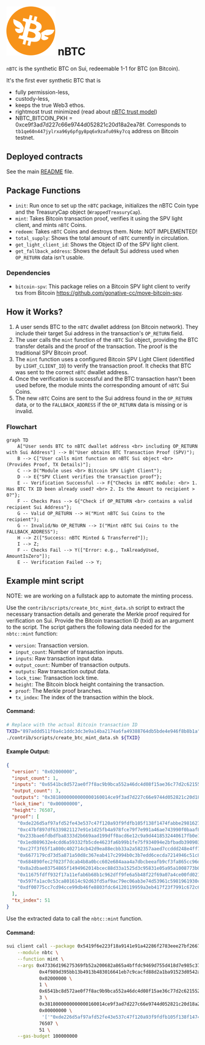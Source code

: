 # ![nBTC Logo!](../assets/nbtc.svg) nBTC

`nBTC` is the synthetic BTC on Sui, redeemable 1-1 for BTC (on Bitcoin).

It's the first ever synthetic BTC that is

- fully permission-less,
- custody-less,
- keeps the true Web3 ethos.
- rightmost trust minimized (read about [nBTC trust model](https://x.com/goNativeCC/status/1899487861939806641))
- NBTC_BITCOIN_PKH = 0xce9f3ad7d227c66e9744d052821c20d18a2ea78f. Corresponds to `tb1qe60n447jylrxa96y6pfgy8pq6x9zafu09ky7cq` address on Bitcoin testnet.


## Deployed contracts

See the main [README](../README.md#deployed-objects--packages) file.

## Package Functions

- `init`: Run once to set up the `nBTC` package, initializes the nBTC Coin type and the TreasuryCap object (`WrappedTreasuryCap`).
- `mint`: Takes Bitcoin transaction proof, verifies it using the SPV light client, and mints `nBTC` Coins.
- `redeem`: Takes `nBTC` Coins and destroys them. Note: NOT IMPLEMENTED!
- `total_supply`: Shows the total amount of `nBTC` currently in circulation.
- `get_light_client_id`: Shows the Object ID of the SPV light client.
- `get_fallback_address`: Shows the default Sui address used when `OP_RETURN` data isn't usable.

### Dependencies

- `bitcoin-spv`: This package relies on a Bitcoin SPV light client to verify txs from Bitcoin https://github.com/gonative-cc/move-bitcoin-spv.

## How it Works?

1.  A user sends BTC to the `nBTC` dwallet address (on Bitcoin network). They include their target Sui address in the transaction's `OP_RETURN` field.
2.  The user calls the `mint` function of the `nBTC` Sui object, providing the BTC transfer details and the proof of the transaction. The proof is the traditional SPV Bitcoin proof.
3.  The `mint` function uses a configured Bitcoin SPV Light Client (identified by `LIGHT_CLIENT_ID`) to verify the transaction proof. It checks that BTC was sent to the correct `nBTC` dwallet address.
4.  Once the verification is successful and the BTC transaction hasn't been used before, the module mints the corresponding amount of `nBTC` Sui Coins.
5.  The new `nBTC` Coins are sent to the Sui address found in the `OP_RETURN` data, or to the `FALLBACK_ADDRESS` if the `OP_RETURN` data is missing or is invalid.

### Flowchart

```mermaid
graph TD
    A["User sends BTC to nBTC dwallet address <br> including OP_RETURN with Sui Address"] --> B("User obtains BTC Transaction Proof (SPV)");
    B --> C["User calls mint function on nBTC Sui object <br> (Provides Proof, TX Details)"];
    C --> D("Module uses <br> Bitcoin SPV Light Client");
    D --> E{"SPV Client verifies the transaction proof"};
    E -- Verification Successful --> F{"Checks in nBTC module: <br> 1. Has BTC TX ID been already used? <br> 2. Is the Amount to recipient > 0?"};
    F -- Checks Pass --> G{"Check if OP_RETURN <br> contains a valid recipient Sui Address"};
    G -- Valid OP_RETURN --> H("Mint nBTC Sui Coins to the recipient");
    G -- Invalid/No OP_RETURN --> I("Mint nBTC Sui Coins to the FALLBACK_ADDRESS");
    H --> Z(["Success: nBTC Minted & Transferred"]);
    I --> Z;
    F -- Checks Fail --> Y(["Error: e.g., TxAlreadyUsed, AmountIsZero"]);
    E -- Verification Failed --> Y;
```

## Example mint script

NOTE: we are working on a fullstack app to automate the minting process.

Use the `contrib/scripts/create_btc_mint_data.sh` script to extract the necessary transaction details and generate the Merkle proof required for verification on Sui. Provide the Bitcoin transaction ID (txid) as an argument to the script. The script gathers the following data needed for the `nbtc::mint` function:

- `version`: Transaction version.
- `input_count`: Number of transaction inputs.
- `inputs`: Raw transaction input data.
- `output_count`: Number of transaction outputs.
- `outputs`: Raw transaction output data.
- `lock_time`: Transaction lock time.
- `height`: The Bitcoin block height containing the transaction.
- `proof`: The Merkle proof branches.
- `tx_index`: The index of the transaction within the block.

#### Command:

```bash
# Replace with the actual Bitcoin transaction ID
TXID="897addd511f0a4c1ddc3dc3e9a14ba2174a6fa49388764db5bde4e946f8b8b1a"
./contrib/scripts/create_btc_mint_data.sh ${TXID}
```

#### Example Output:

```json
{
  "version": "0x02000000",
  "input_count": 1,
  "inputs": "0x6541bc8d572ae0f7f8ac9b9bca552a46dc4d08f15ae36c77d2c62155280bfdeb0000000000fdffffff",
  "output_count": 3,
  "outputs": "0x3818000000000000160014ce9f3ad7d227c66e9744d052821c20d18a2ea78f7440000000000000160014781b0cd92c0e80a4e750377298088f485b0488440000000000000000226a20c76280db47f593b58118ac78c257f0bfa5bbfef6be2eff385f4e32a781f76945",
  "lock_time": "0x00000000",
  "height": 76507,
  "proof": [
    "0xde226d5af97afd52fe43e537c47f120a93f9fdfb105f138f1474fabbe2981627",
    "0xc47bf897df6339821127e91e1d25fb4a978fce79f7e991a46ae743990f0baaf8",
    "0x233bae6fdbdfba8333d2b669aad199dff0acd6e12c9a9d4418532440617fb0e7",
    "0x1ed089632e4cdd6a59332fb5cde4623fa6b99b1fe75f934094e2bfbadb390903",
    "0xc27f3f65f1a800c402714cb42d9ea88ecbb33a2a582357aaed7ccddd248e4ff7",
    "0x6677179cd73d5a871a50d8c367eab417c2994b0c3b7edd6cecda7214946c51c8",
    "0x684890fec2f023f7dcab4b8a0bcc602e684aaa4a7dbcbeeafb9cf3fa865cc96d",
    "0x8a2dbae03754865f1494962014bcec88d33a1525d3c95831e05a95a1008773b0",
    "0x11675fdff932f17a11efab6b68b1c962dff9fe6a5b48f22f69a07a4ce00fd021",
    "0x597fa1ac0c53ca801614c92d63fd5af9ac79ec06ab3e74d53961c5981961930c",
    "0xdf00775cc7cd94cce99db46fe8803fdc64120119959a3eb417f23f7991c672c6"
  ],
  "tx_index": 51
}
```

Use the extracted data to call the `nbtc::mint` function.

#### Command:

```bash
sui client call --package 0x5419f6e223f18a9141e91a42286f2783eee27bf2667422c2100afc7b2296731b \
    --module nbtc \
    --function mint \
    --args 0x47336d196275369fb52a200682a865a4bffdc9469d755d418d7e985c376ace35 \
            0x4f989d395bb13b4913b483016641eb7c9cacfd88d2a1ba91523d0542a52af9e4 \
            0x02000000 \
            1 \
            0x6541bc8d572ae0f7f8ac9b9bca552a46dc4d08f15ae36c77d2c62155280bfdeb0000000000fdffffff \
            3 \
            0x3818000000000000160014ce9f3ad7d227c66e9744d052821c20d18a2ea78f7440000000000000160014781b0cd92c0e80a4e750377298088f485b0488440000000000000000226a20c76280db47f593b58118ac78c257f0bfa5bbfef6be2eff385f4e32a781f76945 \
            0x00000000 \
             '['"0xde226d5af97afd52fe43e537c47f120a93f9fdfb105f138f1474fabbe2981627"','"0xc47bf897df6339821127e91e1d25fb4a978fce79f7e991a46ae743990f0baaf8"','"0x233bae6fdbdfba8333d2b669aad199dff0acd6e12c9a9d4418532440617fb0e7"','"0x1ed089632e4cdd6a59332fb5cde4623fa6b99b1fe75f934094e2bfbadb390903"','"0xc27f3f65f1a800c402714cb42d9ea88ecbb33a2a582357aaed7ccddd248e4ff7"','"0x6677179cd73d5a871a50d8c367eab417c2994b0c3b7edd6cecda7214946c51c8"','"0x684890fec2f023f7dcab4b8a0bcc602e684aaa4a7dbcbeeafb9cf3fa865cc96d"','"0x8a2dbae03754865f1494962014bcec88d33a1525d3c95831e05a95a1008773b0"','"0x11675fdff932f17a11efab6b68b1c962dff9fe6a5b48f22f69a07a4ce00fd021"','"0x597fa1ac0c53ca801614c92d63fd5af9ac79ec06ab3e74d53961c5981961930c"','"0xdf00775cc7cd94cce99db46fe8803fdc64120119959a3eb417f23f7991c672c6"']' \
            76507 \
            51 \
    --gas-budget 100000000
```

